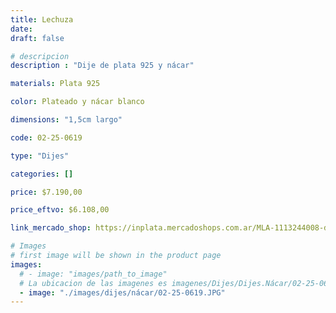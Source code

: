 ```yaml
---
title: Lechuza
date: 
draft: false

# descripcion
description : "Dije de plata 925 y nácar"

materials: Plata 925

color: Plateado y nácar blanco

dimensions: "1,5cm largo"

code: 02-25-0619

type: "Dijes"

categories: []

price: $7.190,00

price_eftvo: $6.108,00

link_mercado_shop: https://inplata.mercadoshops.com.ar/MLA-1113244008-dije-de-plata-lechuza-_JM

# Images
# first image will be shown in the product page
images:
  # - image: "images/path_to_image"
  # La ubicacion de las imagenes es imagenes/Dijes/Dijes.Nácar/02-25-0619-lechuza
  - image: "./images/dijes/nácar/02-25-0619.JPG"
---
```

